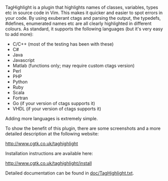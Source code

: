 TagHighlight is a plugin that highlights names of classes, variables, types etc in source code in Vim.  This makes it quicker and easier to spot errors in your code.  By using exuberant ctags and parsing the output, the typedefs, #defines, enumerated names etc are all clearly highlighted in different colours.  As standard, it supports the following languages (but it's very easy to add more):

* C/C++ (most of the testing has been with these)
* C#
* Java
* Javascript
* Matlab (functions only; may require custom ctags version)
* Perl
* PHP
* Python
* Ruby
* Scala
* Fortran
* Go (if your version of ctags supports it)
* VHDL (if your version of ctags supports it)

Adding more languages is extremely simple.

To show the benefit of this plugin, there are some screenshots and a more detailed description at the following website:

  http://www.cgtk.co.uk/taghighlight

Installation instructions are available here:

  http://www.cgtk.co.uk/taghighlight/install

Detailed documentation can be found in [doc/TagHighlight.txt](https://bitbucket.org/abudden/TagHighlight/src/default/doc/TagHighlight.txt).
